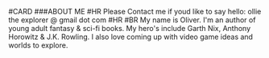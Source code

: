 #CARD
###ABOUT ME 
#HR
Please Contact me if youd like to say hello: ollie the explorer @ gmail dot com
#HR
#BR
My name is Oliver. I'm an author of young adult fantasy & sci-fi books. My hero's include Garth Nix, Anthony Horowitz & J.K. Rowling. I also love coming up with video game ideas and worlds to explore.